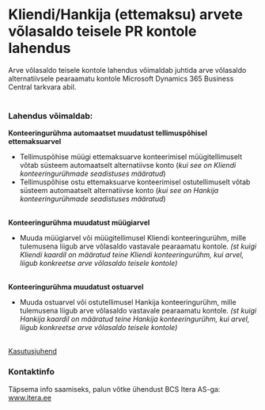 # Kliendi/Hankija (ettemaksu) arvete võlasaldo teisele PR kontole lahendus
Arve võlasaldo teisele kontole lahendus võimaldab juhtida arve võlasaldo alternatiivsele pearaamatu kontole Microsoft Dynamics 365 Business Central tarkvara abil.
<br><br>

### Lahendus võimaldab:
**Konteeringurühma automaatset muudatust tellimuspõhisel ettemaksuarvel**
- Tellimuspõhise müügi ettemaksuarve konteerimisel müügitellimuselt võtab süsteem automaatselt alternatiivse konto (*kui see on Kliendi konteeringurühmade seadistuses määratud*)
- Tellimuspõhise ostu ettemaksuarve konteerimisel ostutellimuselt võtab süsteem automaatselt alternatiivse konto (*kui see on Hankija konteeringurühmade seadistuses määratud*)
<br><br>

**Konteeringurühma muudatust müügiarvel**
- Muuda müügiarvel või müügitellimusel Kliendi konteeringurühm, mille tulemusena liigub arve võlasaldo vastavale pearaamatu kontole. *(st kuigi Kliendi kaardil on määratud teine Kliendi konteeringurühm, kui arvel, liigub konkreetse arve võlasaldo teisele kontole)*
<br><br>

**Konteeringurühma muudatust ostuarvel**
- Muuda ostuarvel või ostutellimusel Hankija konteeringurühm, mille tulemusena liigub arve võlasaldo vastavale pearaamatu kontole. *(st kuigi Hankija kaardil on määratud teine Hankija konteeringurühm, kui arvel, liigub konkreetse arve võlasaldo teisele kontole)*
<br><br>


[Kasutusjuhend](help.md)

### Kontaktinfo
Täpsema info saamiseks, palun võtke ühendust BCS Itera AS-ga:
<a href="https://www.itera.ee/" target="_blank">www.itera.ee</a>
